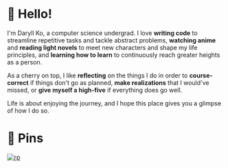 # 🙂 Hello!

I'm Daryll Ko, a computer science undergrad. I love **writing code** to streamline repetitive tasks and tackle abstract problems, **watching anime** and **reading light novels** to meet new characters and shape my life principles, and **learning how to learn** to continuously reach greater heights as a person.

As a cherry on top, I like **reflecting** on the things I do in order to **course-correct** if things don't go as planned, **make realizations** that I would've missed, or **give myself a high-five** if everything does go well.

Life is about enjoying the journey, and I hope this place gives you a glimpse of how I do so.

# 📌 Pins

[![rp](https://github-readme-stats.vercel.app/api?username=daryll-ko)](https://github.com/daryll-ko/rp)
